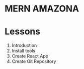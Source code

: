 # MERN AMAZONA

# Lessons
1. Introduction
2. Install tools
3. Create React App
4. Create Git Repository
